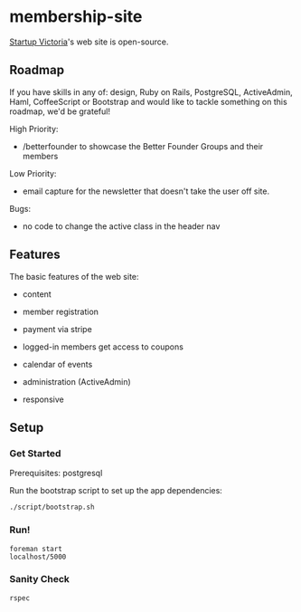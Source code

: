 # membership-site

[Startup Victoria](https://startupvictoria.com.au/)'s web site is open-source.

## Roadmap

If you have skills in any of: design, Ruby on Rails, PostgreSQL, ActiveAdmin, Haml, CoffeeScript or Bootstrap
and would like to tackle something on this roadmap, we'd be grateful!

High Priority:

* /betterfounder to showcase the Better Founder Groups and their members

Low Priority:

* email capture for the newsletter that doesn't take the user off site.

Bugs:

* no code to change the active class in the header nav

## Features

The basic features of the web site:

* content

* member registration

* payment via stripe

* logged-in members get access to coupons

* calendar of events

* administration (ActiveAdmin)

* responsive

## Setup

### Get Started

Prerequisites: postgresql

Run the bootstrap script to set up the app dependencies:

```
./script/bootstrap.sh
```

### Run!

```
foreman start 
localhost/5000
```

### Sanity Check

```
rspec
```
